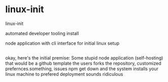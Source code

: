 # linux-init
linux-init

automated developer tooling install

node application with cli interface for initial linux setup


##
okay, here's the initial premise:  Some stupid node application (self-hosting) that would be a github template
the users forks the repository, customized prefernces.something, issues npm get down and the system installs your linux machine to prefered deployment
sounds ridiculous
